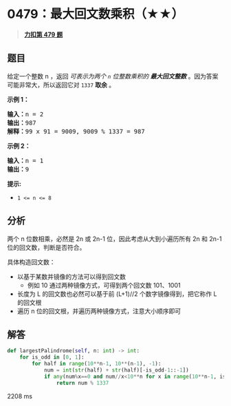 # 0479：最大回文数乘积（★★）


> <u>**[力扣第 479 题](https://leetcode.cn/problems/largest-palindrome-product/)**</u>

## 题目

<p>给定一个整数 n ，返回 <em>可表示为两个 <code>n</code> 位整数乘积的 <strong>最大回文整数</strong></em> 。因为答案可能非常大，所以返回它对 <code>1337</code> <strong>取余</strong> 。</p>



<p><strong class="example">示例 1：</strong></p>

<pre>
<strong>输入：</strong>n = 2
<strong>输出：</strong>987
<strong>解释：</strong>99 x 91 = 9009, 9009 % 1337 = 987
</pre>

<p><strong class="example">示例 2：</strong></p>

<pre>
<strong>输入：</strong>n = 1
<strong>输出：</strong>9
</pre>



<p><strong>提示:</strong></p>

<ul>
<li><code>1 &lt;= n &lt;= 8</code></li>
</ul>


## 分析

两个 n 位数相乘，必然是 2n 或 2n-1 位，因此考虑从大到小遍历所有 2n 和 2n-1 位的回文数，判断是否符合。

具体构造回文数：
- 以基于某数并镜像的方法可以得到回文数
	- 例如 10 通过两种镜像方式，可得到两个回文数 101、1001
- 长度为 L 的回文数也必然可以基于前 (L+1)//2 个数字镜像得到，把它称作 L 的回文根
- 遍历 n 位的回文根，并遍历两种镜像方式，注意大小顺序即可

## 解答


```python
def largestPalindrome(self, n: int) -> int:
	for is_odd in [0, 1]:
		for half in range(10**n-1, 10**(n-1), -1):
			num = int(str(half) + str(half)[-is_odd-1::-1])
			if any(num%x==0 and num//x<10**n for x in range(10**n-1, isqrt(num)-1, -1)):
				return num % 1337
```
2208 ms
